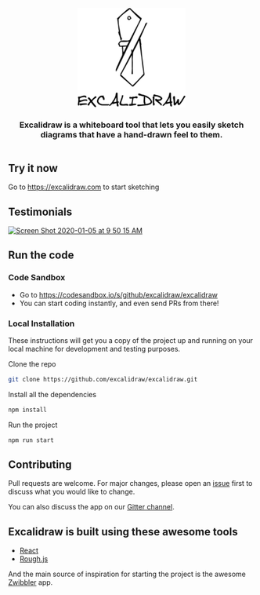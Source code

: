 <div align="center" style="display:flex;flex-direction:column;">
    <a href="https://excalidraw.com">
        <img src=".github/assets/logo.png" alt="" width="220px" height="202"/>
    </a>
    <h3>Excalidraw is a whiteboard tool that lets you easily sketch diagrams that have a hand-drawn feel to them.</h3>
</div>

## Try it now

Go to https://excalidraw.com to start sketching

## Testimonials

<a href="https://twitter.com/Lissy_Sykes/status/1213813117177729026"><img width="398" alt="Screen Shot 2020-01-05 at 9 50 15 AM" src="https://user-images.githubusercontent.com/197597/71783813-dbf8a600-2fa0-11ea-9c0d-bb3cc45969e6.png"></a>


## Run the code

### Code Sandbox

- Go to https://codesandbox.io/s/github/excalidraw/excalidraw
- You can start coding instantly, and even send PRs from there!

### Local Installation

These instructions will get you a copy of the project up and running on your local machine for development and testing purposes.

Clone the repo

```bash
git clone https://github.com/excalidraw/excalidraw.git
```

Install all the dependencies

```bash
npm install
```

Run the project

```bash
npm run start
```

## Contributing

Pull requests are welcome. For major changes, please open an [issue](https://github.com/excalidraw/excalidraw/issues) first to discuss what you would like to change.

You can also discuss the app on our [Gitter channel](https://gitter.im/excalidraw/community).

## Excalidraw is built using these awesome tools

- [React](https://reactjs.org/)
- [Rough.js](https://roughjs.com/)

And the main source of inspiration for starting the project is the awesome [Zwibbler](https://zwibbler.com/demo/) app.
